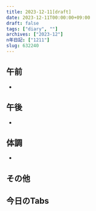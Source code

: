 ```yaml
---
title: 2023-12-11[draft]
date: 2023-12-11T00:00:00+09:00
draft: false
tags: ["diary", ""]
archives: ["2023-12"]
n年日記: ["1211"]
slug: 632240
---
```

## 午前
- 
## 午後
- 
## 体調
- 
## その他
## 今日のTabs